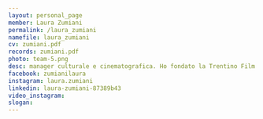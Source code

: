 ```yaml
---
layout: personal_page
member: Laura Zumiani
permalink: /laura_zumiani
namefile: laura_zumiani
cv: zumiani.pdf
records: zumiani.pdf
photo: team-5.png
desc: manager culturale e cinematografica. Ho fondato la Trentino Film Commission, che ho guidato dal 2010 al 2018. Attualmente sono responsabile della Programmazione generale del Trento Film Festival e, dal 2021, membro del direttivo dell’AFIC, l’Associazione Festival Italiani di Cinema.<br/>Sono fortemente impegnata nel Quartiere San Giuseppe di Trento, dove ho fondato e presiedo l’Associazione Quartiere San Pio X. Questo progetto di laboratorio urbano e sociale, nato dal basso, ha promosso un nuovo immaginario di quartiere nel segno dell’Unicorno.<br/>
facebook: zumianilaura
instagram: laura.zumiani
linkedin: laura-zumiani-87389b43
video_instagram: 
slogan: 
---
```

